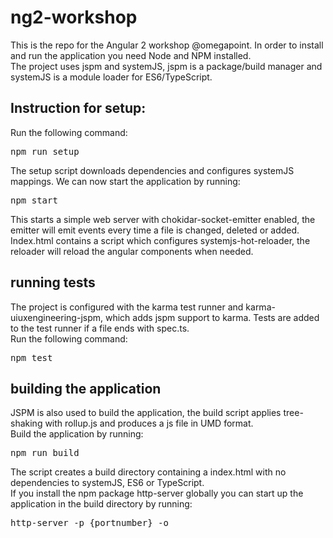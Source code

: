 # ng2-workshop
This is the repo for the Angular 2 workshop @omegapoint.
In order to install and run the application you need Node and NPM installed.
<br>
The project uses jspm and systemJS, jspm is a package/build manager and 
systemJS is a module loader for ES6/TypeScript. 
## Instruction for setup:
Run the following command:
<pre>
npm run setup
</pre>
The setup script downloads dependencies and configures systemJS mappings.
We can now start the application by running:
<pre>
npm start
</pre>
This starts a simple web server with chokidar-socket-emitter enabled, the emitter will emit events every
time a file is changed, deleted or added.
<br>
Index.html contains a script which configures systemjs-hot-reloader, the reloader will reload the angular components when needed.

## running tests
The project is configured with the karma test runner and karma-uiuxengineering-jspm, which adds jspm support to karma.
Tests are added to the test runner if a file ends with spec.ts.
<br>
Run the following command:
<pre>
npm test
</pre>

## building the application
JSPM is also used to build the application, the build script applies
tree-shaking with rollup.js and produces a js file in UMD format.
<br>
Build the application by running:
<pre>
npm run build
</pre>
The script creates a build directory containing a index.html with no
dependencies to systemJS, ES6 or TypeScript.
<br>
If you install the npm package http-server globally you can start up the application in the build directory by running:
<pre>
http-server -p {portnumber} -o
</pre> 
